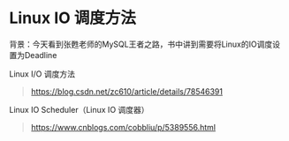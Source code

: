 # Linux IO 调度方法

背景：今天看到张甦老师的MySQL王者之路，书中讲到需要将Linux的IO调度设置为Deadline

Linux I/O 调度方法  
> https://blog.csdn.net/zc610/article/details/78546391

Linux IO Scheduler（Linux IO 调度器）  
> https://www.cnblogs.com/cobbliu/p/5389556.html
